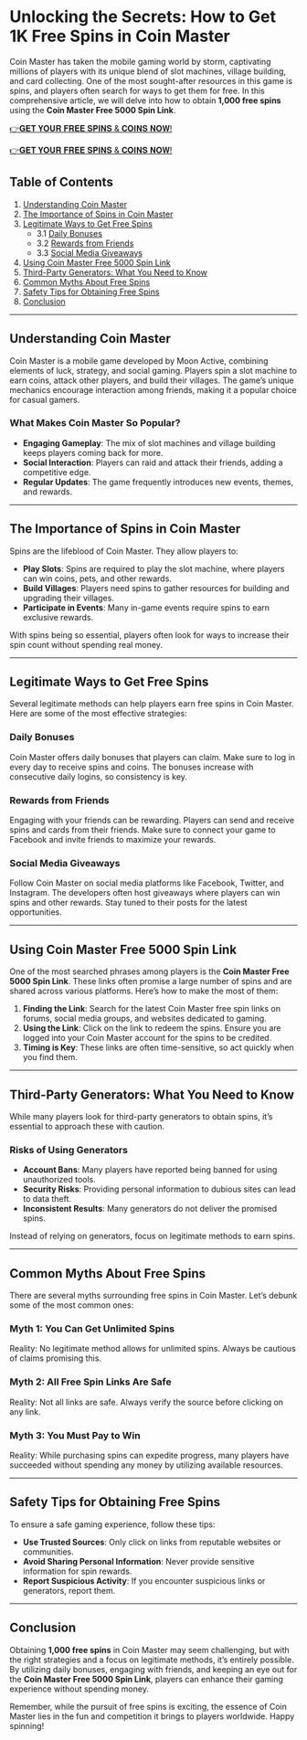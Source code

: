 # Unlocking the Secrets: How to Get 1K Free Spins in Coin Master

Coin Master has taken the mobile gaming world by storm, captivating millions of players with its unique blend of slot machines, village building, and card collecting. One of the most sought-after resources in this game is spins, and players often search for ways to get them for free. In this comprehensive article, we will delve into how to obtain **1,000 free spins** using the **Coin Master Free 5000 Spin Link**. 

[👉𝐆𝐄𝐓 𝐘𝐎𝐔𝐑 𝐅𝐑𝐄𝐄 𝐒𝐏𝐈𝐍𝐒 & 𝐂𝐎𝐈𝐍𝐒 𝐍𝐎𝐖!](http://todaylink.site/Coinspins/)

[👉𝐆𝐄𝐓 𝐘𝐎𝐔𝐑 𝐅𝐑𝐄𝐄 𝐒𝐏𝐈𝐍𝐒 & 𝐂𝐎𝐈𝐍𝐒 𝐍𝐎𝐖!](http://todaylink.site/Coinspins/)

## Table of Contents
1. [Understanding Coin Master](#understanding-coin-master)
2. [The Importance of Spins in Coin Master](#the-importance-of-spins-in-coin-master)
3. [Legitimate Ways to Get Free Spins](#legitimate-ways-to-get-free-spins)
   - 3.1 [Daily Bonuses](#daily-bonuses)
   - 3.2 [Rewards from Friends](#rewards-from-friends)
   - 3.3 [Social Media Giveaways](#social-media-giveaways)
4. [Using Coin Master Free 5000 Spin Link](#using-coin-master-free-5000-spin-link)
5. [Third-Party Generators: What You Need to Know](#third-party-generators-what-you-need-to-know)
6. [Common Myths About Free Spins](#common-myths-about-free-spins)
7. [Safety Tips for Obtaining Free Spins](#safety-tips-for-obtaining-free-spins)
8. [Conclusion](#conclusion)

---

## Understanding Coin Master

Coin Master is a mobile game developed by Moon Active, combining elements of luck, strategy, and social gaming. Players spin a slot machine to earn coins, attack other players, and build their villages. The game’s unique mechanics encourage interaction among friends, making it a popular choice for casual gamers.

### What Makes Coin Master So Popular?

- **Engaging Gameplay**: The mix of slot machines and village building keeps players coming back for more.
- **Social Interaction**: Players can raid and attack their friends, adding a competitive edge.
- **Regular Updates**: The game frequently introduces new events, themes, and rewards.

---

## The Importance of Spins in Coin Master

Spins are the lifeblood of Coin Master. They allow players to:

- **Play Slots**: Spins are required to play the slot machine, where players can win coins, pets, and other rewards.
- **Build Villages**: Players need spins to gather resources for building and upgrading their villages.
- **Participate in Events**: Many in-game events require spins to earn exclusive rewards.

With spins being so essential, players often look for ways to increase their spin count without spending real money.

---

## Legitimate Ways to Get Free Spins

Several legitimate methods can help players earn free spins in Coin Master. Here are some of the most effective strategies:

### Daily Bonuses

Coin Master offers daily bonuses that players can claim. Make sure to log in every day to receive spins and coins. The bonuses increase with consecutive daily logins, so consistency is key.

### Rewards from Friends

Engaging with your friends can be rewarding. Players can send and receive spins and cards from their friends. Make sure to connect your game to Facebook and invite friends to maximize your rewards.

### Social Media Giveaways

Follow Coin Master on social media platforms like Facebook, Twitter, and Instagram. The developers often host giveaways where players can win spins and other rewards. Stay tuned to their posts for the latest opportunities.

---

## Using Coin Master Free 5000 Spin Link

One of the most searched phrases among players is the **Coin Master Free 5000 Spin Link**. These links often promise a large number of spins and are shared across various platforms. Here’s how to make the most of them:

1. **Finding the Link**: Search for the latest Coin Master free spin links on forums, social media groups, and websites dedicated to gaming.
2. **Using the Link**: Click on the link to redeem the spins. Ensure you are logged into your Coin Master account for the spins to be credited.
3. **Timing is Key**: These links are often time-sensitive, so act quickly when you find them.

---

## Third-Party Generators: What You Need to Know

While many players look for third-party generators to obtain spins, it’s essential to approach these with caution. 

### Risks of Using Generators

- **Account Bans**: Many players have reported being banned for using unauthorized tools.
- **Security Risks**: Providing personal information to dubious sites can lead to data theft.
- **Inconsistent Results**: Many generators do not deliver the promised spins.

Instead of relying on generators, focus on legitimate methods to earn spins.

---

## Common Myths About Free Spins

There are several myths surrounding free spins in Coin Master. Let’s debunk some of the most common ones:

### Myth 1: You Can Get Unlimited Spins

Reality: No legitimate method allows for unlimited spins. Always be cautious of claims promising this.

### Myth 2: All Free Spin Links Are Safe

Reality: Not all links are safe. Always verify the source before clicking on any link.

### Myth 3: You Must Pay to Win

Reality: While purchasing spins can expedite progress, many players have succeeded without spending any money by utilizing available resources.

---

## Safety Tips for Obtaining Free Spins

To ensure a safe gaming experience, follow these tips:

- **Use Trusted Sources**: Only click on links from reputable websites or communities.
- **Avoid Sharing Personal Information**: Never provide sensitive information for spin rewards.
- **Report Suspicious Activity**: If you encounter suspicious links or generators, report them.

---

## Conclusion

Obtaining **1,000 free spins** in Coin Master may seem challenging, but with the right strategies and a focus on legitimate methods, it’s entirely possible. By utilizing daily bonuses, engaging with friends, and keeping an eye out for the **Coin Master Free 5000 Spin Link**, players can enhance their gaming experience without spending money. 

Remember, while the pursuit of free spins is exciting, the essence of Coin Master lies in the fun and competition it brings to players worldwide. Happy spinning!
